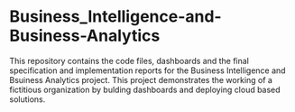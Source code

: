 # Business_Intelligence-and-Business-Analytics
This repository contains the code files, dashboards and the final specification and implementation reports for the Business Intelligence and Bsuiness Analytics project. This project demonstrates the working of a fictitious organization by bulding dashboards and deploying cloud based solutions.
